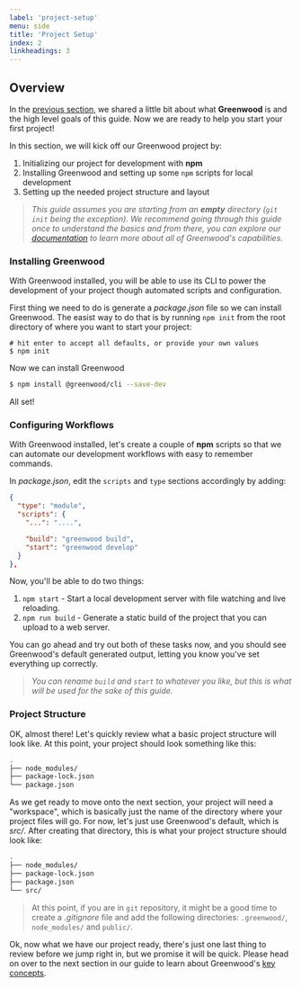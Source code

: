 ```yaml
---
label: 'project-setup'
menu: side
title: 'Project Setup'
index: 2
linkheadings: 3
---
```


## Overview
In the [previous section](/getting-started/), we shared a little bit about what **Greenwood** is and the high level goals of this guide.  Now we are ready to help you start your first project!

In this section, we will kick off our Greenwood project by:

1. Initializing our project for development with **npm**
1. Installing Greenwood and setting up some `npm` scripts for local development
1. Setting up the needed project structure and layout

> _This guide assumes you are starting from an **empty** directory (`git init` being the exception).  We recommend going through this guide once to understand the basics and from there, you can explore our [documentation](/docs/) to learn more about all of Greenwood's capabilities._

### Installing Greenwood
With Greenwood installed, you will be able to use its CLI to power the development of your project though automated scripts and configuration.

First thing we need to do is generate a _package.json_ file so we can install Greenwood.  The easist way to do that is by running `npm init` from the root directory of where you want to start your project:
```shell
# hit enter to accept all defaults, or provide your own values
$ npm init
```

Now we can install Greenwood
```bash
$ npm install @greenwood/cli --save-dev
```

All set!

### Configuring Workflows
With Greenwood installed, let's create a couple of **npm** scripts so that we can automate our development workflows with easy to remember commands.

In _package.json_, edit the `scripts` and `type` sections accordingly by adding:
```json
{
  "type": "module",
  "scripts": {
    "...": "....",

    "build": "greenwood build",
    "start": "greenwood develop"
  }
},
```

Now, you'll be able to do two things:
1. `npm start` - Start a local development server with file watching and live reloading.
1. `npm run build` - Generate a static build of the project that you can upload to a web server.

You can go ahead and try out both of these tasks now, and you should see Greenwood's default generated output, letting you know you've set everything up correctly.


> _You can rename `build` and `start` to whatever you like, but this is what will be used for the sake of this guide._


### Project Structure
OK, almost there!  Let's quickly review what a basic project structure will look like.  At this point, your project should look something like this:
```bash
.
├── node_modules/
├── package-lock.json
└── package.json
```

As we get ready to move onto the next section, your project will need a "workspace", which is basically just the name of the directory where your project files will go.  For now, let's just use Greenwood's default, which is _src/_.  After creating that directory, this is what your project structure should look like:

```bash
.
├── node_modules/
├── package-lock.json
├── package.json
└── src/
```

> At this point, if you are in `git` repository, it might be a good time to create a _.gitignore_ file and add the following directories: `.greenwood/`, `node_modules/` and `public/`.


Ok, now what we have our project ready, there's just one last thing to review before we jump right in, but we promise it will be quick.  Please head on over to the next section in our guide to learn about Greenwood's [key concepts](/getting-started/key-concepts).
